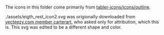The icons in this folder come primarily from [tabler-icons/icons/outline](https://github.com/tabler/tabler-icons/tree/main/icons/outline).

./assets/eigth_rest_icon2.svg was origionally downloaded from [vecteezy.com member carterart](https://www.vecteezy.com/members/carterart), who asked only for attribution, which this is.
This svg was edited to be a different shape and color.

